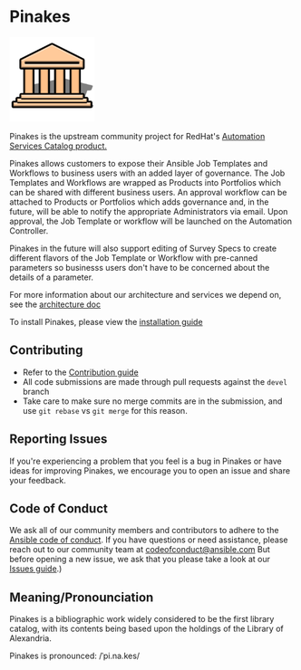 # Pinakes
<img src="./docs/Map_symbol_museum.png" width="150">

Pinakes is the upstream community project for RedHat's [Automation Services Catalog product.](https://www.ansible.com/products/automation-services-catalog?hsLang=en-us)

Pinakes allows customers to expose their Ansible Job Templates and Workflows to business users with an added layer of governance. The Job Templates and Workflows are wrapped as Products into Portfolios which can be shared with different business users. An approval workflow can be attached to Products or Portfolios which adds governance and, in the future, will be able to notify the appropriate Administrators via email. Upon approval, the Job Template or workflow will be launched on the Automation Controller.

Pinakes in the future will also support editing of Survey Specs to create different flavors of the Job Template or Workflow with pre-canned parameters so businesss users don't have to be concerned about the details of a parameter.

For more information about our architecture and services we depend on, see the [architecture doc](./docs/ARCHITECTURE.md)

To install Pinakes, please view the [installation guide](./INSTALL.md)


Contributing
------------

- Refer to the [Contribution guide](./docs/CONTRIBUTING.md)
- All code submissions are made through pull requests against the `devel` branch
- Take care to make sure no merge commits are in the submission, and use `git rebase` vs `git merge` for this reason.


Reporting Issues
----------------

If you're experiencing a problem that you feel is a bug in Pinakes or have ideas for improving Pinakes, we encourage you to open an issue and share your feedback.


Code of Conduct
---------------

We ask all of our community members and contributors to adhere to the [Ansible code of conduct](http://docs.ansible.com/ansible/latest/community/code_of_conduct.html). If you have questions or need assistance, please reach out to our community team at [codeofconduct@ansible.com](mailto:codeofconduct@ansible.com) But before opening a new issue, we ask that you please take a look at our [Issues guide](./ISSUES.md).)


Meaning/Pronounciation
----------------------

Pinakes is a bibliographic work widely considered to be the first library catalog, with its contents being based upon the holdings of the Library of Alexandria.

Pinakes is pronounced: /ˈpi.na.kes/
